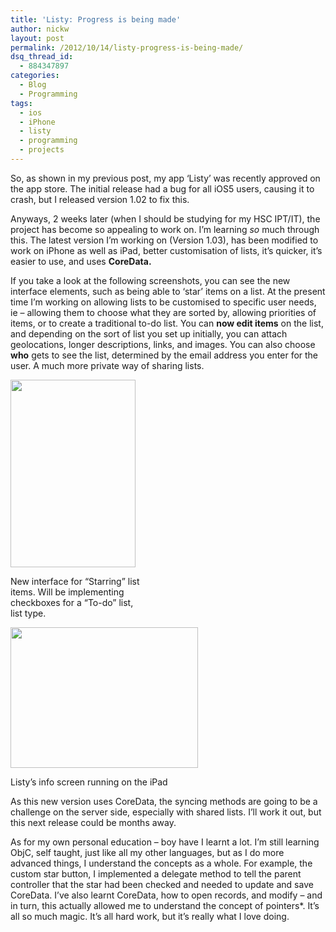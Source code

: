 ```yaml
---
title: 'Listy: Progress is being made'
author: nickw
layout: post
permalink: /2012/10/14/listy-progress-is-being-made/
dsq_thread_id:
  - 884347897
categories:
  - Blog
  - Programming
tags:
  - ios
  - iPhone
  - listy
  - programming
  - projects
---
```

So, as shown in my previous post, my app &#8216;Listy&#8217; was recently approved on the app store. The initial release had a bug for all iOS5 users, causing it to crash, but I released version 1.02 to fix this.

Anyways, 2 weeks later (when I should be studying for my HSC IPT/IT), the project has become so appealing to work on. I&#8217;m learning *so* much through this. The latest version I&#8217;m working on (Version 1.03), has been modified to work on iPhone as well as iPad, better customisation of lists, it&#8217;s quicker, it&#8217;s easier to use, and uses **CoreData. <!--more-->**

If you take a look at the following screenshots, you can see the new interface elements, such as being able to &#8216;star&#8217; items on a list. At the present time I&#8217;m working on allowing lists to be customised to specific user needs, ie &#8211; allowing them to choose what they are sorted by, allowing priorities of items, or to create a traditional to-do list. You can **now edit items** on the list, and depending on the sort of list you set up initially, you can attach geolocations, longer descriptions, links, and images. You can also choose **who** gets to see the list, determined by the email address you enter for the user. A much more private way of sharing lists.

<div id="attachment_955" style="width: 210px" class="wp-caption aligncenter">
  <a href="http://cdn.nickwhyte.com/static/2012/10/iOS-Simulator-Screen-shot-14.10.2012-5.43.00-PM.png"><img class="size-medium wp-image-955" title="ListyStars" src="http://cdn.nickwhyte.com/static/2012/10/iOS-Simulator-Screen-shot-14.10.2012-5.43.00-PM-200x300.png" alt="" width="200" height="300" /></a>
  
  <p class="wp-caption-text">
    New interface for &#8220;Starring&#8221; list items. Will be implementing checkboxes for a &#8220;To-do&#8221; list, list type.
  </p>
</div>

<div id="attachment_956" style="width: 310px" class="wp-caption aligncenter">
  <a href="http://cdn.nickwhyte.com/static/2012/10/iOS-Simulator-Screen-shot-14.10.2012-5.47.15-PM.png"><img class="size-medium wp-image-956" title="listyiPad" src="http://cdn.nickwhyte.com/static/2012/10/iOS-Simulator-Screen-shot-14.10.2012-5.47.15-PM-300x225.png" alt="" width="300" height="225" /></a>
  
  <p class="wp-caption-text">
    Listy&#8217;s info screen running on the iPad
  </p>
</div>

As this new version uses CoreData, the syncing methods are going to be a challenge on the server side, especially with shared lists. I&#8217;ll work it out, but this next release could be months away.

As for my own personal education &#8211; boy have I learnt a lot. I&#8217;m still learning ObjC, self taught, just like all my other languages, but as I do more advanced things, I understand the concepts as a whole. For example, the custom star button, I implemented a delegate method to tell the parent controller that the star had been checked and needed to update and save CoreData. I&#8217;ve also learnt CoreData, how to open records, and modify &#8211; and in turn, this actually allowed me to understand the concept of pointers*. It&#8217;s all so much magic. It&#8217;s all hard work, but it&#8217;s really what I love doing.